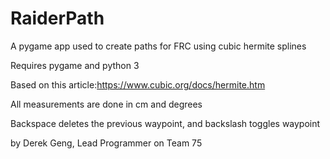 # RaiderPath
A pygame app used to create paths for FRC using cubic hermite splines

Requires pygame and python 3

Based on this article:https://www.cubic.org/docs/hermite.htm

All measurements are done in cm and degrees

Backspace deletes the previous waypoint, and backslash toggles waypoint 

by Derek Geng, Lead Programmer on Team 75
